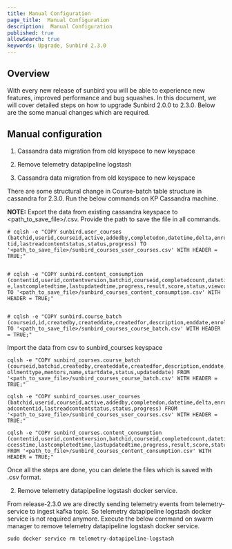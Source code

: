 ```yaml
---
title: Manual Configuration
page_title:  Manual Configuration
description:  Manual Configuration
published: true
allowSearch: true
keywords: Upgrade, Sunbird 2.3.0
---
```


## Overview

With every new release of sunbird you will be able to experience new features, improved performance and bug squashes.
In this document, we will cover detailed steps on how to upgrade Sunbird 2.0.0 to 2.3.0. Below are the some manual changes which are required.

## Manual configuration

1. Cassandra data migration from old keyspace to new keyspace
2. Remove telemetry datapipeline logstash




1. Cassandra data migration from old keyspace to new keyspace
    
There are some structural change in Course-batch table structure in cassandra for 2.3.0. Run the below commands
on KP Cassandra machine.

**NOTE:** Export the data from existing cassandra keyspace to <path_to_save_file>/<name>.csv. Provide the path to save the file in all commands.
   
~~~
# cqlsh -e "COPY sunbird.user_courses (batchid,userid,courseid,active,addedby,completedon,datetime,delta,enrolleddate,grade,lastreadconten
tid,lastreadcontentstatus,status,progress) TO '<path_to_save_file>/sunbird_courses_user_courses.csv' WITH HEADER = TRUE;"


# cqlsh -e "COPY sunbird.content_consumption (contentid,userid,contentversion,batchid,courseid,completedcount,datetime,grade,lastaccesstim
e,lastcompletedtime,lastupdatedtime,progress,result,score,status,viewcount) TO '<path_to_save_file>/sunbird_courses_content_consumption.csv' WITH 
HEADER = TRUE;"


# cqlsh -e "COPY sunbird.course_batch (courseid,id,createdby,createddate,createdfor,description,enddate,enrollmentenddate,enrollmenttype,mentors,name,startdate,status,updateddate) TO '<path_to_save_file>/sunbird_courses_course_batch.csv' WITH HEADER = TRUE;"
~~~


Import the data from csv to sunbird_courses keyspace

~~~
cqlsh -e "COPY sunbird_courses.course_batch (courseid,batchid,createdby,createddate,createdfor,description,enddate,enrollmentenddate,enr
ollmenttype,mentors,name,startdate,status,updateddate) FROM '<path_to_save_file>/sunbird_courses_course_batch.csv' WITH HEADER = TRUE;"

cqlsh -e "COPY sunbird_courses.user_courses (batchid,userid,courseid,active,addedby,completedon,datetime,delta,enrolleddate,grade,lastre
adcontentid,lastreadcontentstatus,status,progress) FROM '<path_to_save_file>/sunbird_courses_user_courses.csv' WITH HEADER = TRUE;"

cqlsh -e "COPY sunbird_courses.content_consumption (contentid,userid,contentversion,batchid,courseid,completedcount,datetime,grade,lasta
ccesstime,lastcompletedtime,lastupdatedtime,progress,result,score,status,viewcount) FROM '<path_to_file>/sunbird_courses_content_consumption.csv' WITH HEADER = TRUE;"
~~~

Once all the steps are done, you can delete the files which is saved with .csv format.

2. Remove telemetry datapipeline logstash docker service.

From release-2.3.0 we are directly sending telemetry events from telemetry-service to ingest kafka topic. So telemetry datapipeline logstash docker service is not required anymore. Execute the below command on swarm manager to remove telemetry datapipeline logstash docker service.
~~~
sudo docker service rm telemetry-datapipeline-logstash
~~~
